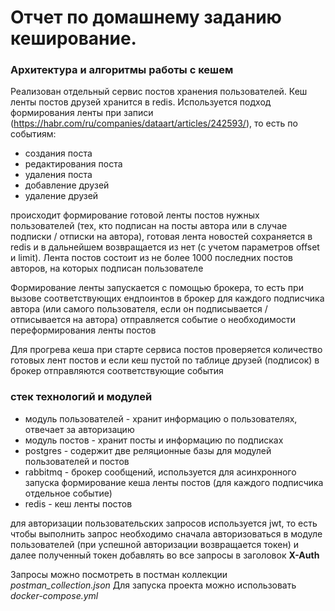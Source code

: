 # Отчет по домашнему заданию кеширование.

### Архитектура и алгоритмы работы с кешем

Реализован отдельный сервис постов хранения пользователей. 
Кеш ленты постов друзей хранится в redis. 
Используется подход формирования ленты при записи (https://habr.com/ru/companies/dataart/articles/242593/),
то есть по событиям:
- создания поста
- редактирования поста
- удаления поста
- добавление друзей
- удаление друзей

происходит формирование готовой ленты постов нужных пользователей (тех, кто подписан на посты автора 
или в случае подписки / отписки на автора), готовая лента новостей сохраняется в redis и в дальнейшем 
возвращается из нет (с учетом параметров offset и limit). Лента постов состоит из не более 1000 последних 
постов авторов, на которых подписан пользователе

Формирование ленты запускается с помощью брокера, то есть при вызове соответствующих ендпоинтов в брокер для каждого
подписчика автора (или самого пользователя, если он подписывается / отписывается на автора) отправляется
событие о необходимости переформирования ленты постов

Для прогрева кеша при старте сервиса постов проверяется количество готовых лент постов и если кеш пустой по таблице
друзей (подписок) в брокер отправляются соответствующие события

### стек технологий и модулей
- модуль пользователей - хранит информацию о пользователях, отвечает за авторизацию
- модуль постов - хранит посты и информацию по подписках
- postgres - содержит две реляционные базы для модулей пользователей и постов
- rabbitmq - брокер сообщений, используется для асинхронного запуска формирование кеша ленты постов (для каждого подписчика отдельное событие)
- redis - кеш ленты постов

для авторизации пользовательских запросов используется jwt, то есть чтобы выполнить запрос необходимо сначала 
авторизоваться в модуле пользователей (при успешной авторизации возвращается токен) и далее полученный токен добавлять во все 
запросы в заголовок **X-Auth**

Запросы можно посмотреть в постман коллекции _postman_collection.json_
Для запуска проекта можно использовать _docker-compose.yml_
